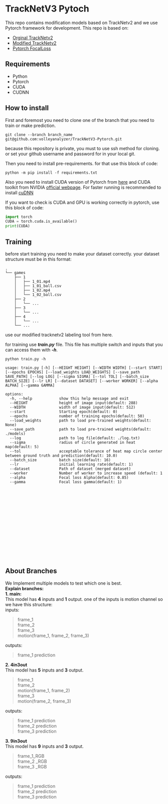 
  

# TrackNetV3 Pytoch
This repo contains modification models based on TrackNetv2 and we use Pytorch framework for development.
This repo is based on:
- [Orginal TrackNetv2](https://nol.cs.nctu.edu.tw:234/open-source/TrackNetv2.git)
- [Modified TrackNetv2](https://github.com/Chang-Chia-Chi/TrackNet-Badminton-Tracking-tensorflow2)
- [Pytorch FocalLoss](https://github.com/mathiaszinnen/focal_loss_torch/blob/main/focal_loss/focal_loss.py)



## Requirements
- Python
- Pytorch
- CUDA
- CUDNN


## How to install
First and foremost you need to clone one of the branch that you need to train or make prediction.

``` shell
git clone --branch branch_name git@github.com:volleyanalyzer/TrackNetV3-Pytorch.git
```
because this repository is private, you must to use ssh method for cloning. or set your github username and password for in your local git. 

Then you need to install pre-requirements. for that use this block of code:
```shell
python -m pip install -f requirements.txt
```
Also you need to install CUDA version of Pytorch from [here](https://pytorch.org/get-started/locally/) and CUDA toolkit from NVIDIA [official webpage](https://developer.nvidia.com/cuda-downloads).
For faster running is recommended to install [cuDNN](https://developer.nvidia.com/cudnn)

If you want to check is CUDA and GPU is working correctly in pytorch, use this block of code:
```python
import torch
CUDA = torch.cuda.is_available()
print(CUDA)
```

## Training
before start training you need to make your dataset correctly. your dataset structure must be in this format:

```
.
└── games
    ├── 1
    │   ├── 1_01.mp4
    │   ├── 1_01_ball.csv
    │   ├── 1_02.mp4
    │   └── 1_02_ball.csv
    ├── 2
    │   └── ...
    ├── 3
    │   └── ...
    ├── 4
    │   └── ...
    └── ...

```

use our modified tracknetv2 labeling tool from here.

for training use ***train.py*** file. This file has multiple switch and inputs that you can access them with ***-h***.
```shell
python train.py -h
```

```
usage: train.py [-h] [--HEIGHT HEIGHT] [--WIDTH WIDTH] [--start START] [--epochs EPOCHS] [--load_weights LOAD_WEIGHTS] [--save_path SAVE_PATH] [--log LOG] [--sigma SIGMA] [--tol TOL] [--batch_size BATCH_SIZE] [--lr LR] [--dataset DATASET] [--worker WORKER] [--alpha ALPHA] [--gamma GAMMA]

options:
  -h, --help            show this help message and exit
  --HEIGHT              height of image input(default: 288)
  --WIDTH               width of image input(default: 512)
  --start               Starting epoch(default: 0)
  --epochs              number of training epochs(default: 50)
  --load_weights        path to load pre-trained weights(default: None)
  --save_path           path to load pre-trained weights(default: ./models)
  --log                 path to log file(default: ./log.txt)
  --sigma               radius of circle generated in heat map(default: 5)
  --tol                 acceptable tolerance of heat map circle center between ground truth and prediction(default: 10.0)
  --batch_size          batch size(default: 16)
  --lr                  initial learning rate(default: 1)
  --dataset             Path of dataset (merged dataset)
  --worker              Number of worker to increase speed (default: 1
  --alpha               Focal loss Alpha(default: 0.85)
  --gamma               Focal loss gamma(default: 1)
```
<br/><br/><br/><br/><br/><br/><br/><br/><br/><br/><br/><br/><br/>

## About Branches
We Implement multiple models to test which one is best.  <br/>
**Explain branches:** <br/>
**1. main:** <br/>
This model has **4** inputs and **1** output. one of the inputs is motion channel so we have this structure: <br/>
inputs: <br/>

> frame_1 <br/>
>  frame_2  <br/>
>  frame_3  <br/>
>  motion(frame_1, frame_2, frame_3) <br/>

outputs: <br/>
> frame_1 prediction <br/>

**2. 4in3out** <br/>
This model has **5** inputs and **3** output.  <br/>
> frame_1 <br/>
>  frame_2  <br/>
>  motion(frame_1, frame_2) <br/>
>  frame_3  <br/>
>  motion(frame_2, frame_3) <br/>

outputs: <br/>
> frame_1 prediction <br/>
> frame_2 prediction <br/>
> frame_3 prediction <br/>
> 

**3. 9in3out** <br/>
This model has **9** inputs and **3** output.  <br/>
> frame_1_RGB <br/>
>  frame_2 _RGB <br/>
>  frame_3 _RGB <br/>

outputs: <br/>
> frame_1 prediction <br/>
> frame_2 prediction <br/>
> frame_3 prediction <br/>


